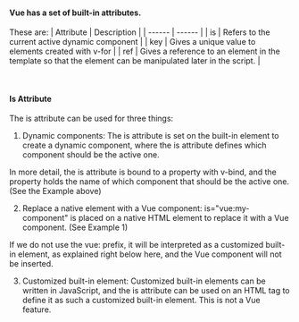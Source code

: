 


#### Vue has a set of built-in attributes.

These are: 
| Attribute |	Description |
| ------ | ------ |
| is	| Refers to the current active dynamic component | 
| key	| Gives a unique value to elements created with v-for | 
| ref | 	Gives a reference to an element in the template so that the element can be manipulated later in the script. | 

&nbsp;</br>
#### Is Attribute
The is attribute can be used for three things:

1. Dynamic components: The is attribute is set on the built-in <component> element to create a dynamic component, where the is attribute defines which component should be the active one.

In more detail, the is attribute is bound to a property with v-bind, and the property holds the name of which component that should be the active one. (See the Example above)

2. Replace a native element with a Vue component: is="vue:my-component" is placed on a native HTML element to replace it with a Vue component. (See Example 1)

If we do not use the vue: prefix, it will be interpreted as a customized built-in element, as explained right below here, and the Vue component will not be inserted.

3. Customized built-in element: Customized built-in elements can be written in JavaScript, and the is attribute can be used on an HTML tag to define it as such a customized built-in element. This is not a Vue feature.
